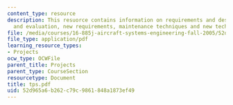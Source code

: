 ```yaml
---
content_type: resource
description: This resuorce contains information on requirements and design, TPS performance
  and evaluation, new requirements, maintenance techniques and new technology.
file: /media/courses/16-885j-aircraft-systems-engineering-fall-2005/52d965a6b262c79c9861848a1873ef49_tps.pdf
file_type: application/pdf
learning_resource_types:
- Projects
ocw_type: OCWFile
parent_title: Projects
parent_type: CourseSection
resourcetype: Document
title: tps.pdf
uid: 52d965a6-b262-c79c-9861-848a1873ef49
---
```

